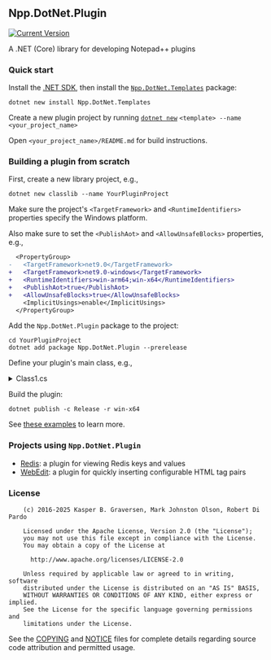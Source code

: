 
Npp.DotNet.Plugin
-----------------

[![Current Version]][nuget-org]

A .NET (Core) library for developing Notepad++ plugins


### Quick start

Install the [.NET SDK](https://dotnet.microsoft.com/download), then install the [`Npp.DotNet.Templates`] package:

    dotnet new install Npp.DotNet.Templates

Create a new plugin project by running [`dotnet new`] `<template> --name <your_project_name>`

Open `<your_project_name>/README.md` for build instructions.


### Building a plugin from scratch

First, create a new library project, e.g.,

    dotnet new classlib --name YourPluginProject

Make sure the project's `<TargetFramework>` and `<RuntimeIdentifiers>` properties specify the Windows platform.

Also make sure to set the `<PublishAot>` and `<AllowUnsafeBlocks>` properties, e.g.,

```diff
  <PropertyGroup>
-   <TargetFramework>net9.0</TargetFramework>
+   <TargetFramework>net9.0-windows</TargetFramework>
+   <RuntimeIdentifiers>win-arm64;win-x64</RuntimeIdentifiers>
+   <PublishAot>true</PublishAot>
+   <AllowUnsafeBlocks>true</AllowUnsafeBlocks>
    <ImplicitUsings>enable</ImplicitUsings>
  </PropertyGroup>
```

Add the `Npp.DotNet.Plugin` package to the project:

    cd YourPluginProject
    dotnet add package Npp.DotNet.Plugin --prerelease

Define your plugin's main class, e.g.,

<details>
<summary>Class1.cs</summary>

```csharp
namespace YourPluginProject;

using Npp.DotNet.Plugin;
using System.Runtime.CompilerServices;
using System.Runtime.InteropServices;

public class Class1 : IDotNetPlugin
{
    #region "Implement the plugin interface"
    /// <summary>
    /// This method runs when Notepad++ calls the 'setInfo' API function.
    /// You can assume the application window handle is valid here.
    /// </summary>
    public void OnSetInfo()
    {
        // TODO: provide setup code, i.e., assign plugin commands to shortcut keys, load configuration data, etc.
        // For example:
        Utils.SetCommand(
            "About",
            () => Win32.MsgBoxDialog(
                PluginData.NppData.NppHandle,
                $"Information about {PluginName}.",
                $"About {PluginName}",
                (uint)(Win32.MsgBox.ICONASTERISK | Win32.MsgBox.OK)),
            new ShortcutKey(ctrl: Win32.TRUE, alt: Win32.FALSE, shift: Win32.TRUE, ch: 123 /* F12 */));
    }

    /// <summary>
    /// This method runs when Notepad++ calls the 'beNotified' API function.
    /// </summary>
    public void OnBeNotified(ScNotification notification)
    {
        // TODO: provide callbacks for editor events and notifications.
        // For example:
        if (notification.Header.HwndFrom == PluginData.NppData.NppHandle)
        {
            uint code = notification.Header.Code;
            switch ((NppMsg)code)
            {
                case NppMsg.NPPN_TBMODIFICATION:
                    PluginData.FuncItems.RefreshItems();
                    // TODO: register toolbar icon(s)
                    break;
                case NppMsg.NPPN_SHUTDOWN:
                    // clean up resources
                    PluginData.PluginNamePtr = IntPtr.Zero;
                    PluginData.FuncItems.Dispose();
                    break;
            }
        }
    }

    /// <summary>
    /// This method runs when Notepad++ calls the 'messageProc' API function.
    /// </summary>
    public NativeBool OnMessageProc(uint msg, UIntPtr wParam, IntPtr lParam)
    {
        // TODO: provide callbacks for Win32 window messages.
        return Win32.TRUE;
    }
    #endregion

    #region "Initialize your plugin's properties"
    /// <summary>
    /// Object reference to the main class -- must be initialized statically!
    /// </summary>
    static readonly IDotNetPlugin Instance;

    /// <summary>
    /// The unique name of the plugin -- appears in the 'Plugins' drop-down menu
    /// </summary>
    static readonly string PluginName = "Your .NET SDK Plugin";

    /// <summary>
    /// The main constructor must be static to ensure data is initialized *before*
    /// the Notepad++ application calls any unmanaged methods.
    /// At the very least, assign a unique name to 'Npp.DotNet.Plugin.PluginData.PluginNamePtr',
    /// otherwise the default name -- "Npp.DotNet.Plugin" -- will be used.
    /// </summary>
    static Class1()
    {
        Instance = new Class1();
        PluginData.PluginNamePtr = Marshal.StringToHGlobalUni(PluginName);
    }
    #endregion

    #region "==================== COPY & PASTE *ONLY* ========================"
    [UnmanagedCallersOnly(EntryPoint = "setInfo", CallConvs = [typeof(CallConvCdecl)])]
    internal unsafe static void SetInfo(NppData* notepadPlusData)
    {
        PluginData.NppData = *notepadPlusData;
        Instance.OnSetInfo();
    }

    [UnmanagedCallersOnly(EntryPoint = "beNotified", CallConvs = [typeof(CallConvCdecl)])]
    internal unsafe static void BeNotified(ScNotification* notification)
    {
        Instance.OnBeNotified(*notification);
    }

    [UnmanagedCallersOnly(EntryPoint = "messageProc", CallConvs = [typeof(CallConvCdecl)])]
    internal static NativeBool MessageProc(uint msg, UIntPtr wParam, IntPtr lParam)
    {
        return Instance.OnMessageProc(msg, wParam, lParam);
    }

    [UnmanagedCallersOnly(EntryPoint = "getFuncsArray", CallConvs = [typeof(CallConvCdecl)])]
    internal static IntPtr GetFuncsArray(IntPtr nbF) => IDotNetPlugin.OnGetFuncsArray(nbF);

    [UnmanagedCallersOnly(EntryPoint = "getName", CallConvs = [typeof(CallConvCdecl)])]
    internal static IntPtr GetName() => IDotNetPlugin.OnGetName();

    [UnmanagedCallersOnly(EntryPoint = "isUnicode", CallConvs = [typeof(CallConvCdecl)])]
    internal static NativeBool IsUnicode() => IDotNetPlugin.OnIsUnicode();
    #endregion
}
```

</details>

Build the plugin:

    dotnet publish -c Release -r win-x64


See [these examples](https://github.com/npp-dotnet/Npp.DotNet.Plugin/tree/main/examples) to learn more.


### Projects using `Npp.DotNet.Plugin`

* [Redis](https://github.com/bakingam1983/Notepad.plus.plus-RedisPlugin): a plugin for viewing Redis keys and values
* [WebEdit](https://github.com/Krazal/WebEdit): a plugin for quickly inserting configurable HTML tag pairs


### License

```
    (c) 2016-2025 Kasper B. Graversen, Mark Johnston Olson, Robert Di Pardo

    Licensed under the Apache License, Version 2.0 (the "License");
    you may not use this file except in compliance with the License.
    You may obtain a copy of the License at

      http://www.apache.org/licenses/LICENSE-2.0

    Unless required by applicable law or agreed to in writing, software
    distributed under the License is distributed on an "AS IS" BASIS,
    WITHOUT WARRANTIES OR CONDITIONS OF ANY KIND, either express or implied.
    See the License for the specific language governing permissions and
    limitations under the License.

```

See the [COPYING] and [NOTICE] files for complete details regarding source code attribution and permitted usage.


[COPYING]: https://raw.githubusercontent.com/npp-dotnet/npp.dotnet.plugin/main/COPYING
[NOTICE]: https://raw.githubusercontent.com/npp-dotnet/npp.dotnet.plugin/main/NOTICE.txt
[Current Version]: https://img.shields.io/nuget/vpre/Npp.DotNet.Plugin?color=blueviolet&logo=nuget
[nuget-org]: https://www.nuget.org/packages/Npp.DotNet.Plugin
[`Npp.DotNet.Templates`]: https://www.nuget.org/packages/Npp.DotNet.Templates
[`dotnet new`]: https://learn.microsoft.com/dotnet/core/tools/dotnet-new
